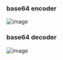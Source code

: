 ### base64 encoder

![image](https://github.com/user-attachments/assets/0b0d348f-07df-4d4c-a3bf-004d4e36e36b)


### base64 decoder

![image](https://github.com/user-attachments/assets/7841c7ae-c07e-4793-868d-cab8b83e405d)

